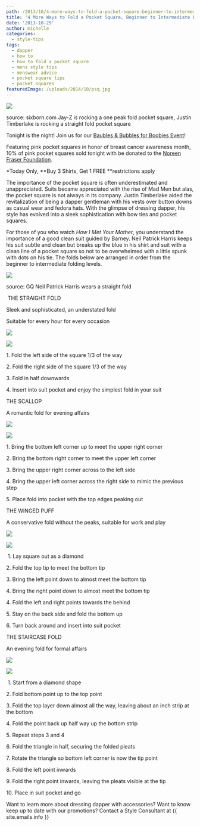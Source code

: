 ```yaml
---
path: /2013/10/4-more-ways-to-fold-a-pocket-square-beginner-to-intermediate-edition/
title: '4 More Ways to Fold a Pocket Square, Beginner to Intermediate Edition'
date: '2013-10-29'
author: michelle
categories:
  - style-tips
tags:
  - dapper
  - how to
  - how to fold a pocket square
  - mens style tips
  - menswear advice
  - pocket square tips
  - pocket squares
featuredImage: /uploads/2014/10/psq.jpg
---
```

[![](http://sixborn.com/wp-content/uploads/2013/04/justin-timberlake-jayz-suit-and-tie-copy.jpg)](http://sixborn.com/wp-content/uploads/2013/04/justin-timberlake-jayz-suit-and-tie-copy.jpg)

source: sixborn.com
Jay-Z is rocking a one peak fold pocket square, Justin Timberlake is rocking a straight fold pocket square

Tonight is the night! Join us for our [Baubles & Bubbles for Boobies Event](http://2013/10/bubbles-baubles-for-boobies.html)!

Featuring pink pocket squares in honor of breast cancer awareness month, 10% of pink pocket squares sold tonight with be donated to the [Noreen Fraser Foundation](http://www.noreenfraserfoundation.org/).

\*Today Only, **Buy 3 Shirts, Get 1 FREE **restrictions apply

The importance of the pocket square is often underestimated and unappreciated. Suits became appreciated with the rise of Mad Men but alas, the pocket square is not always in its company. Justin Timberlake aided the revitalization of being a dapper gentleman with his vests over button downs as casual wear and fedora hats. With the glimpse of dressing dapper, his style has evolved into a sleek sophistication with bow ties and pocket squares.

For those of you who watch _How I Met Your Mother_, you understand the importance of a good clean suit guided by Barney. Neil Patrick Harris keeps his suit subtle and clean but breaks up the blue in his shirt and suit with a clean line of a pocket square so not to be overwhelmed with a little spunk with dots on his tie. The folds below are arranged in order from the beginner to intermediate folding levels.

[![](http://www.gq.com/images/gq/fashion/040109/GQfashion1v.jpg)](http://www.gq.com/images/gq/fashion/040109/GQfashion1v.jpg)

source: GQ
Neil Patrick Harris wears a straight fold

 THE STRAIGHT FOLD

Sleek and sophisticated, an understated fold

Suitable for every hour for every occasion

[![](http://2.bp.blogspot.com/-jlDtQ6h6mQc/Um_01CPeebI/AAAAAAAAAE0/LsOtwtsAe7U/s200/straight+fold.jpg)](http://2.bp.blogspot.com/-jlDtQ6h6mQc/Um_01CPeebI/AAAAAAAAAE0/LsOtwtsAe7U/s1600/straight+fold.jpg)

[![](http://4.bp.blogspot.com/-3A-MpdStLBo/Um_02q7hKKI/AAAAAAAAAE8/ONJmL6VqVZE/s640/straight+fold+post.jpg)](http://4.bp.blogspot.com/-3A-MpdStLBo/Um_02q7hKKI/AAAAAAAAAE8/ONJmL6VqVZE/s1600/straight+fold+post.jpg)

1\. Fold the left side of the square 1/3 of the way

2\. Fold the right side of the square 1/3 of the way

3\. Fold in half downwards

4\. Insert into suit pocket and enjoy the simplest fold in your suit

THE SCALLOP

A romantic fold for evening affairs

[![](http://2.bp.blogspot.com/-kBE7KyQDsxY/Um_0xHxqllI/AAAAAAAAAEk/nBhY4lXPoeA/s200/scallop+fold.jpg)](http://2.bp.blogspot.com/-kBE7KyQDsxY/Um_0xHxqllI/AAAAAAAAAEk/nBhY4lXPoeA/s1600/scallop+fold.jpg)

[![](http://1.bp.blogspot.com/-T1B67qkbHp4/Um_0yp5ZccI/AAAAAAAAAEo/3yYthxYiwh8/s640/Scallop+Post.jpg)](http://1.bp.blogspot.com/-T1B67qkbHp4/Um_0yp5ZccI/AAAAAAAAAEo/3yYthxYiwh8/s1600/Scallop+Post.jpg)

1\. Bring the bottom left corner up to meet the upper right corner

2\. Bring the bottom right corner to meet the upper left corner

3\. Bring the upper right corner across to the left side

4\. Bring the upper left corner across the right side to mimic the previous step

5\. Place fold into pocket with the top edges peaking out

THE WINGED PUFF

A conservative fold without the peaks, suitable for work and play

[![](http://4.bp.blogspot.com/-xBRDxx_skYg/Um_1p52V9VI/AAAAAAAAAFU/0llhI_It6bU/s200/winged+puff.jpg)](http://4.bp.blogspot.com/-xBRDxx_skYg/Um_1p52V9VI/AAAAAAAAAFU/0llhI_It6bU/s1600/winged+puff.jpg)

[![](http://3.bp.blogspot.com/-t-DaW8SIOMo/Um_06i5McsI/AAAAAAAAAFI/fxCcxJfE6qY/s640/winged+puff+post.jpg)](http://3.bp.blogspot.com/-t-DaW8SIOMo/Um_06i5McsI/AAAAAAAAAFI/fxCcxJfE6qY/s1600/winged+puff+post.jpg)

 1. Lay square out as a diamond

2\. Fold the top tip to meet the bottom tip

3\. Bring the left point down to almost meet the bottom tip

4\. Bring the right point down to almost meet the bottom tip

4\. Fold the left and right points towards the behind

5\. Stay on the back side and fold the bottom up

6\. Turn back around and insert into suit pocket

THE STAIRCASE FOLD

An evening fold for formal affairs

[![](http://4.bp.blogspot.com/-yX5sJfpTRiY/Um_0qzW0rmI/AAAAAAAAAEQ/kTGTnymKzF4/s200/staircase+fold.jpg)](http://4.bp.blogspot.com/-yX5sJfpTRiY/Um_0qzW0rmI/AAAAAAAAAEQ/kTGTnymKzF4/s1600/staircase+fold.jpg)

[![](http://4.bp.blogspot.com/-nHOo8ZiHe7Y/Um_0uWvfgNI/AAAAAAAAAEc/edWougIM164/s640/staircase+fold+post.jpg)](http://4.bp.blogspot.com/-nHOo8ZiHe7Y/Um_0uWvfgNI/AAAAAAAAAEc/edWougIM164/s1600/staircase+fold+post.jpg)

 1. Start from a diamond shape

2\. Fold bottom point up to the top point

3\. Fold the top layer down almost all the way, leaving about an inch strip at the bottom

4\. Fold the point back up half way up the bottom strip

5\. Repeat steps 3 and 4

6\. Fold the triangle in half, securing the folded pleats

7\. Rotate the triangle so bottom left corner is now the tip point

8\. Fold the left point inwards

9\. Fold the right point inwards, leaving the pleats visible at the tip

10\. Place in suit pocket and go

Want to learn more about dressing dapper with accessories? Want to know keep up to date with our promotions? Contact a Style Consultant at {{ site.emails.info }}